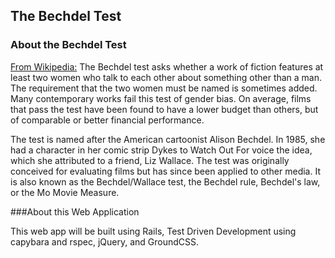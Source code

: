 ## The Bechdel Test

### About the Bechdel Test
[From Wikipedia:](http://en.wikipedia.org/wiki/Bechdel_test)
The Bechdel test asks whether a work of fiction features at least two women who talk to each other about something other than a man. The requirement that the two women must be named is sometimes added. Many contemporary works fail this test of gender bias. On average, films that pass the test have been found to have a lower budget than others, but of comparable or better financial performance.

The test is named after the American cartoonist Alison Bechdel. In 1985, she had a character in her comic strip Dykes to Watch Out For voice the idea, which she attributed to a friend, Liz Wallace. The test was originally conceived for evaluating films but has since been applied to other media. It is also known as the Bechdel/Wallace test, the Bechdel rule, Bechdel's law, or the Mo Movie Measure.

###About this Web Application

This web app will be built using Rails, Test Driven Development using capybara and rspec, jQuery, and GroundCSS.
